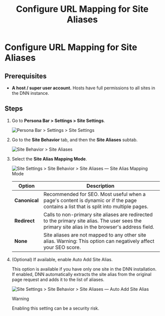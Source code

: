 ﻿---
uid: configure-url-mapping-site-aliases
locale: en
title: Configure URL Mapping for Site Aliases
dnnversion: 09.02.00
related-topics: add-site-alias,edit-site-alias,delete-site-alias,change-primary-site-alias
---

# Configure URL Mapping for Site Aliases

## Prerequisites

*   **A host / super user account.** Hosts have full permissions to all sites in the DNN instance.

## Steps

1.  Go to **Persona Bar \> Settings \> Site Settings**.
    
    ![Persona Bar > Settings > Site Settings](/images/scr-pbar-host-Settings-E91.png)
    
2.  Go to the **Site Behavior** tab, and then the **Site Aliases** subtab.
    
    ![Site Behavior > Site Aliases](/images/scr-pbtabs-host-Settings-SiteSettings-SiteBehavior-SiteAliases-E90.png)
    
3.  Select the **Site Alias Mapping Mode**.
    
      
    
    ![Site Settings > Site Behavior > Site Aliases — Site Alias Mapping Mode](/images/scr-SiteSettings-SiteBehavior-SiteAliases-MappingMode-E90.png)
    
      
    
    |**Option**|**Description**|
    |---|---|
    |<strong>Canonical</strong>|Recommended for SEO. Most useful when a page's content is dynamic or if the page contains a list that is split into multiple pages.|
    |<strong>Redirect</strong>|Calls to non-primary site aliases are redirected to the primary site alias. The user sees the primary site alias in the browser's address field.|
    |<strong>None</strong>|Site aliases are not mapped to any other site alias. Warning: This option can negatively affect your SEO score.|
    
4.  (Optional) If available, enable Auto Add Site Alias.
    
    This option is available if you have only one site in the DNN installation. If enabled, DNN automatically extracts the site alias from the original page request and adds it to the list of aliases.
    
      
    
    ![Site Settings > Site Behavior > Site Aliases — Auto Add Site Alias](/images/scr-SiteSettings-SiteBehavior-SiteAliases-AutoAdd-E90.png)
    
      
    
    > [!Warning]
    > Enabling this setting can be a security risk.
